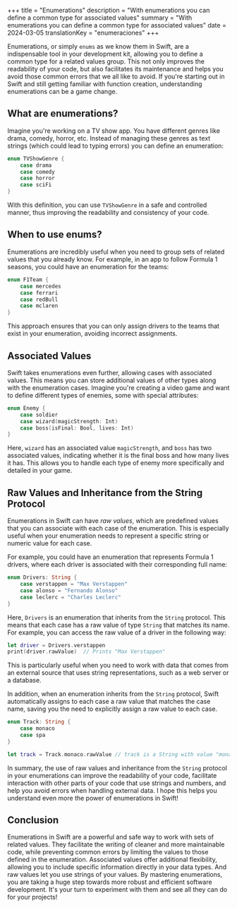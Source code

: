 +++
title = "Enumerations"
description = "With enumerations you can define a common type for associated values"
summary = "With enumerations you can define a common type for associated values"
date = 2024-03-05
translationKey = "enumeraciones"
+++

Enumerations, or simply `enums` as we know them in Swift, are a indispensable tool in your development kit, allowing you to define a common type for a related values group. This not only improves the readability of your code, but also facilitates its maintenance and helps you avoid those common errors that we all like to avoid. If you're starting out in Swift and still getting familiar with function creation, understanding enumerations can be a game change.

## What are enumerations?

Imagine you're working on a TV show app. You have different genres like drama, comedy, horror, etc. Instead of managing these genres as text strings (which could lead to typing errors) you can define an enumeration:

```swift
enum TVShowGenre {
    case drama
    case comedy
    case horror
    case sciFi
}
```
With this definition, you can use `TVShowGenre` in a safe and controlled manner, thus improving the readability and consistency of your code.

## When to use enums?

Enumerations are incredibly useful when you need to group sets of related values that you already know. For example, in an app to follow Formula 1 seasons, you could have an enumeration for the teams:

```swift
enum F1Team {
    case mercedes
    case ferrari
    case redBull
    case mclaren
}
```
This approach ensures that you can only assign drivers to the teams that exist in your enumeration, avoiding incorrect assignments.

## Associated Values
Swift takes enumerations even further, allowing cases with associated values. This means you can store additional values of other types along with the enumeration cases. Imagine you're creating a video game and want to define different types of enemies, some with special attributes:

```swift
enum Enemy {
    case soldier
    case wizard(magicStrength: Int)
    case boss(isFinal: Bool, lives: Int)
}
```
Here, `wizard` has an associated value `magicStrength`, and `boss` has two associated values, indicating whether it is the final boss and how many lives it has. This allows you to handle each type of enemy more specifically and detailed in your game.

## Raw Values and Inheritance from the String Protocol

Enumerations in Swift can have *raw values*, which are predefined values that you can associate with each case of the enumeration. This is especially useful when your enumeration needs to represent a specific string or numeric value for each case.

For example, you could have an enumeration that represents Formula 1 drivers, where each driver is associated with their corresponding full name:

```swift
enum Drivers: String {
    case verstappen = "Max Verstappen"
    case alonso = "Fernando Alonso"
    case leclerc = "Charles Leclerc"
}
```
Here, `Drivers` is an enumeration that inherits from the `String` protocol. This means that each case has a raw value of type `String` that matches its name. For example, you can access the raw value of a driver in the following way:

```swift
let driver = Drivers.verstappen
print(driver.rawValue)  // Prints "Max Verstappen"
```
This is particularly useful when you need to work with data that comes from an external source that uses string representations, such as a web server or a database.

In addition, when an enumeration inherits from the `String` protocol, Swift automatically assigns to each case a raw value that matches the case name, saving you the need to explicitly assign a raw value to each case.

```swift
enum Track: String {
    case monaco
    case spa
}

let track = Track.monaco.rawValue // track is a String with value "monaco"
```

In summary, the use of raw values and inheritance from the `String` protocol in your enumerations can improve the readability of your code, facilitate interaction with other parts of your code that use strings and numbers, and help you avoid errors when handling external data. I hope this helps you understand even more the power of enumerations in Swift!

## Conclusion
Enumerations in Swift are a powerful and safe way to work with sets of related values. They facilitate the writing of cleaner and more maintainable code, while preventing common errors by limiting the values to those defined in the enumeration. Associated values offer additional flexibility, allowing you to include specific information directly in your data types. And raw values let you use strings of your values. By mastering enumerations, you are taking a huge step towards more robust and efficient software development. It's your turn to experiment with them and see all they can do for your projects!